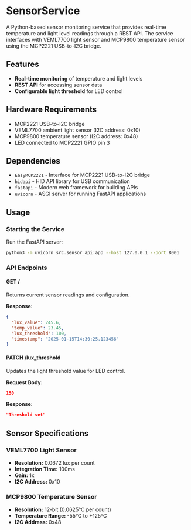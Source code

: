 # SensorService

A Python-based sensor monitoring service that provides real-time temperature and light level readings through a REST API. The service interfaces with VEML7700 light sensor and MCP9800 temperature sensor using the MCP2221 USB-to-I2C bridge.

## Features

- **Real-time monitoring** of temperature and light levels
- **REST API** for accessing sensor data
- **Configurable light threshold** for LED control

## Hardware Requirements

- MCP2221 USB-to-I2C bridge
- VEML7700 ambient light sensor (I2C address: 0x10)
- MCP9800 temperature sensor (I2C address: 0x48)
- LED connected to MCP2221 GPIO pin 3

## Dependencies

- `EasyMCP2221` - Interface for MCP2221 USB-to-I2C bridge
- `hidapi` - HID API library for USB communication
- `fastapi` - Modern web framework for building APIs
- `uvicorn` - ASGI server for running FastAPI applications

## Usage

### Starting the Service

Run the FastAPI server:

```bash
python3 -m uvicorn src.sensor_api:app --host 127.0.0.1 --port 8001
```

### API Endpoints

#### GET /
Returns current sensor readings and configuration.

**Response:**
```json
{
  "lux_value": 245.6,
  "temp_value": 23.45,
  "lux_threshold": 100,
  "timestamp": "2025-01-15T14:30:25.123456"
}
```

#### PATCH /lux_threshold
Updates the light threshold value for LED control.

**Request Body:**
```json
150
```

**Response:**
```json
"Threshold set"
```

## Sensor Specifications

### VEML7700 Light Sensor
- **Resolution:** 0.0672 lux per count
- **Integration Time:** 100ms
- **Gain:** 1x
- **I2C Address:** 0x10

### MCP9800 Temperature Sensor
- **Resolution:** 12-bit (0.0625°C per count)
- **Temperature Range:** -55°C to +125°C
- **I2C Address:** 0x48

